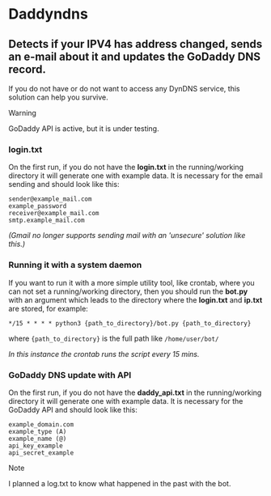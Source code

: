 # Daddyndns
## Detects if your IPV4 has address changed, sends an e-mail about it and updates the GoDaddy DNS record.

If you do not have or do not want to access any DynDNS service, this solution can help you survive.

> [!WARNING]
> GoDaddy API is active, but it is under testing.

### login.txt
On the first run, if you do not have the **login.txt** in the running/working directory it will generate one with example data. It is necessary for the email sending and should look like this:

```
sender@example_mail.com
example_password
receiver@example_mail.com
smtp.example_mail.com
```

_(Gmail no longer supports sending mail with an 'unsecure' solution like this.)_

### Running it with a system daemon
If you want to run it with a more simple utility tool, like crontab, where you can not set a running/working directory, then you should run the **bot.py** with an argument which leads to the directory where the **login.txt** and **ip.txt** are stored, for example:

```
*/15 * * * * python3 {path_to_directory}/bot.py {path_to_directory}
```

where `{path_to_directory}` is the full path like `/home/user/bot/`

_In this instance the crontab runs the script every 15 mins._

### GoDaddy DNS update with API
On the first run, if you do not have the **daddy_api.txt** in the running/working directory it will generate one with example data. It is necessary for the GoDaddy API and should look like this:

```
example_domain.com
example_type (A)
example_name (@)
api_key_example
api_secret_example
```

> [!NOTE]
> I planned a log.txt to know what happened in the past with the bot.
